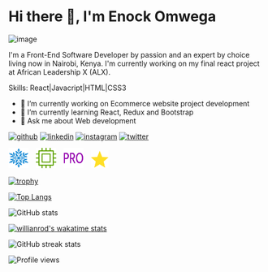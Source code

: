 # Hi there 👋, I'm Enock Omwega
![image](https://user-images.githubusercontent.com/95473301/229603440-d2ea9577-376e-4a53-ba38-69a138eb3c1a.png)

I'm a Front-End Software Developer by passion and an expert by choice living now in Nairobi, Kenya.
I'm currently working on my final react project at African Leadership X (ALX). 

Skills: React|Javacript|HTML|CSS3
 
- 🔭 I’m currently working on Ecommerce website project development 
- 🌱 I’m currently learning React, Redux and Bootstrap 
- 💬 Ask me about Web development 


[<img src='https://cdn.jsdelivr.net/npm/simple-icons@3.0.1/icons/github.svg' alt='github' height='10'>](https://github.com/Nyakamba)  [<img src='https://cdn.jsdelivr.net/npm/simple-icons@3.0.1/icons/linkedin.svg' alt='linkedin' height='10'>](https://www.linkedin.com/in/Nyakamba/)  [<img src='https://cdn.jsdelivr.net/npm/simple-icons@3.0.1/icons/instagram.svg' alt='instagram' height='10'>](https://www.instagram.com/Nyakamba/)  [<img src='https://cdn.jsdelivr.net/npm/simple-icons@3.0.1/icons/twitter.svg' alt='twitter' height='10'>](https://twitter.com/Nyakamba)  

<a href='https://archiveprogram.github.com/'><img src='https://raw.githubusercontent.com/acervenky/animated-github-badges/master/assets/acbadge.gif' width='40' height='40'></a> <a href='https://docs.github.com/en/developers'><img src='https://raw.githubusercontent.com/acervenky/animated-github-badges/master/assets/devbadge.gif' width='40' height='40'></a> <a href='https://github.com/pricing'><img src='https://raw.githubusercontent.com/acervenky/animated-github-badges/master/assets/pro.gif' width='40' height='40'></a> <a href='https://stars.github.com/'><img src='https://raw.githubusercontent.com/acervenky/animated-github-badges/master/assets/starbadge.gif' width='35' height='35'></a> 

[![trophy](https://github-profile-trophy.vercel.app/?username=Nyakamba)](https://github.com/ryo-ma/github-profile-trophy)

[![Top Langs](https://github-readme-stats.vercel.app/api/top-langs/?username=Nyakamba)](https://github.com/anuraghazra/github-readme-stats)

![GitHub stats](https://github-readme-stats.vercel.app/api?username=Nyakamba&show_icons=true&count_private=true)  

[![willianrod's wakatime stats](https://github-readme-stats.vercel.app/api/wakatime?username=mogobadeveloper)](https://github.com/anuraghazra/github-readme-stats)


![GitHub streak stats](https://streak-stats.demolab.com/?user=Nyakamba)  

![Profile views](https://gpvc.arturio.dev/Nyakamba)  
